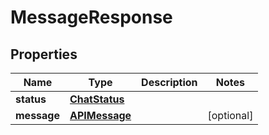 
# MessageResponse

## Properties
Name | Type | Description | Notes
------------ | ------------- | ------------- | -------------
**status** | [**ChatStatus**](ChatStatus.md) |  | 
**message** | [**APIMessage**](APIMessage.md) |  |  [optional]




